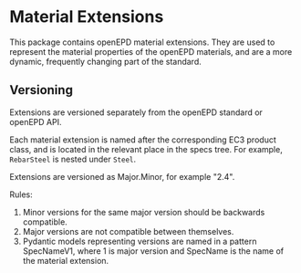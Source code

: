 # Material Extensions

This package contains openEPD material extensions. They are used to represent the material properties of the openEPD 
materials, and are a more dynamic, frequently changing part of the standard. 

## Versioning

Extensions are versioned separately from the openEPD standard or openEPD API. 

Each material extension is named after the corresponding EC3 product class, and is located in the relevant place 
in the specs tree. For example, `RebarSteel` is nested under `Steel`. 

Extensions are versioned as Major.Minor, for example "2.4". 

Rules: 
1. Minor versions for the same major version should be backwards compatible.
2. Major versions are not compatible between themselves. 
3. Pydantic models representing versions are named in a pattern SpecNameV1, where 1 is major version and SpecName is
   the name of the material extension.
